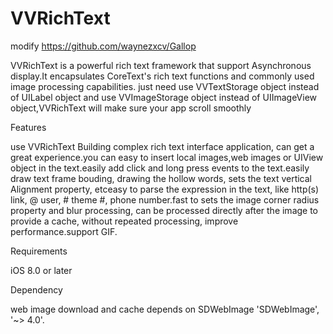 # VVRichText
modify https://github.com/waynezxcv/Gallop


VVRichText is a powerful rich text framework that support Asynchronous display.It encapsulates CoreText's rich text functions and commonly used image processing capabilities.
just need use VVTextStorage object instead of UILabel object and use VVImageStorage object instead of UIImageView object,VVRichText will make sure your app scroll smoothly


Features

use VVRichText Building complex rich text interface application, can get a great experience.you can easy to insert local images,web images or UIView object in the text.easily add click and long press events to the text.easily draw text frame bouding, drawing the hollow words, sets the text vertical Alignment property, etceasy to parse the expression in the text, like http(s) link, @ user, # theme #, phone number.fast to sets the image corner radius property and blur processing, can be processed directly after the image to provide a cache, without repeated processing, improve performance.support GIF.

Requirements

iOS 8.0 or later

Dependency

web image download and cache depends on SDWebImage 'SDWebImage', '~> 4.0'.

